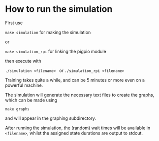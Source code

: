 # How to run the simulation
First use 

```make simulation``` for making the simulation

or 


```make simulation_rpi``` for linking the pigpio module

then execute with

`./simulation <filename> ` or `./simulation_rpi <filename>`

Training takes quite a while, and can be 5 minutes or more even on a powerful machine.

The simulation will generate the necessary text files to create the graphs,
which can be made using 

```make graphs```

and will appear in the graphing subdirectory.


After running the simulation, the (random) wait times will be available in `<filename>`, whilst the assigned state durations are output to stdout.